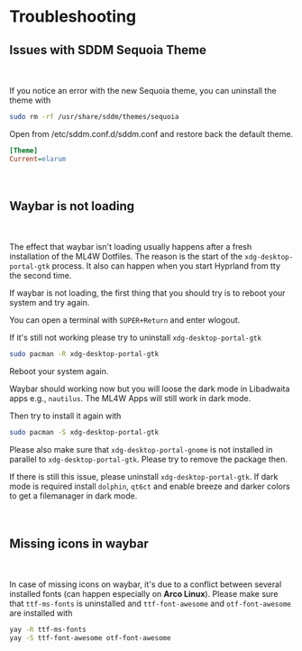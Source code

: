 # Troubleshooting

## Issues with SDDM Sequoia Theme

<div class="tip custom-block" style="padding-top: 20px; padding-bottom: 20px;">

If you notice an error with the new Sequoia theme, you can uninstall the theme with

```sh
sudo rm -rf /usr/share/sddm/themes/sequoia
```

Open from /etc/sddm.conf.d/sddm.conf and restore back the default theme.

```ini
[Theme]
Current=elarum
```
</div>

## Waybar is not loading

<div class="tip custom-block" style="padding-top: 20px; padding-bottom: 20px;">

The effect that waybar isn't loading usually happens after a fresh installation of the ML4W Dotfiles. The reason is the start of the `xdg-desktop-portal-gtk` process. It also can happen when you start Hyprland from tty the second time.

If waybar is not loading, the first thing that you should try is to reboot your system and try again. 

You can open a terminal with `SUPER+Return` and enter wlogout.

If it's still not working please try to uninstall `xdg-desktop-portal-gtk`

```sh
sudo pacman -R xdg-desktop-portal-gtk
```

Reboot your system again. 

Waybar should working now but you will loose the dark mode in Libadwaita apps e.g., `nautilus`. The ML4W Apps will still work in dark mode.

Then try to install it again with

```sh
sudo pacman -S xdg-desktop-portal-gtk
```

Please also make sure that `xdg-desktop-portal-gnome` is not installed in parallel to `xdg-desktop-portal-gtk`. Please try to remove the package then.

If there is still this issue, please uninstall `xdg-desktop-portal-gtk`. If dark mode is required install `dolphin`, `qt6ct` and enable breeze and darker colors to get a filemanager in dark mode.

</div>

## Missing icons in waybar

<div class="tip custom-block" style="padding-top: 20px; padding-bottom: 20px;">

In case of missing icons on waybar, it's due to a conflict between several installed fonts (can happen especially on **Arco Linux**). Please make sure that `ttf-ms-fonts` is uninstalled and `ttf-font-awesome` and `otf-font-awesome` are installed with

```sh
yay -R ttf-ms-fonts
yay -S ttf-font-awesome otf-font-awesome
```

</div>
